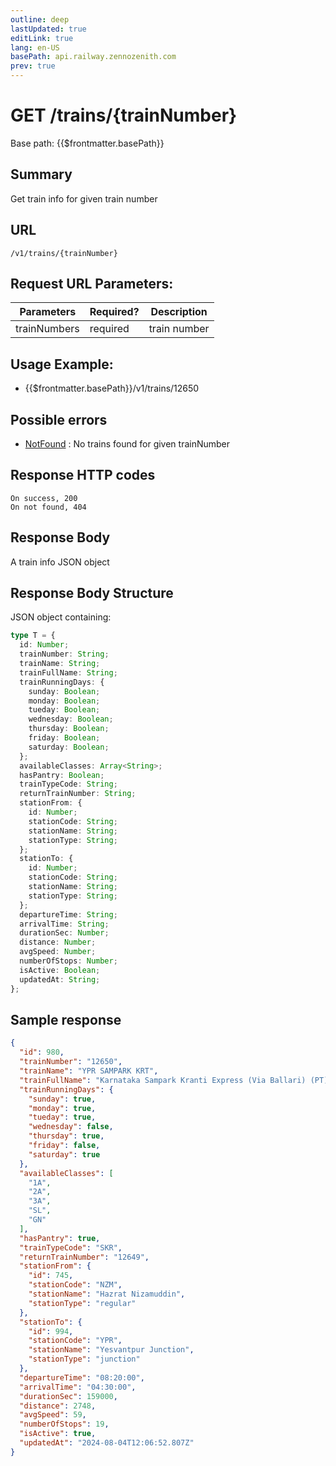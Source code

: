```yaml
---
outline: deep
lastUpdated: true
editLink: true
lang: en-US
basePath: api.railway.zennozenith.com
prev: true
---
```


# GET /trains/\{trainNumber}

Base path: {{$frontmatter.basePath}}

## Summary

Get train info for given train number

## URL

`/v1/trains/{trainNumber}`

## Request URL Parameters:

| Parameters   | Required? | Description  |
| ------------ | --------- | ------------ |
| trainNumbers | required  | train number |

## Usage Example:

- {{$frontmatter.basePath}}/v1/trains/12650

## Possible errors

- [NotFound](/errorcodes#NotFound) : No trains found for given trainNumber

## Response HTTP codes

    On success, 200
    On not found, 404

## Response Body

A train info JSON object

## Response Body Structure

JSON object containing:

```typescript
type T = {
  id: Number;
  trainNumber: String;
  trainName: String;
  trainFullName: String;
  trainRunningDays: {
    sunday: Boolean;
    monday: Boolean;
    tueday: Boolean;
    wednesday: Boolean;
    thursday: Boolean;
    friday: Boolean;
    saturday: Boolean;
  };
  availableClasses: Array<String>;
  hasPantry: Boolean;
  trainTypeCode: String;
  returnTrainNumber: String;
  stationFrom: {
    id: Number;
    stationCode: String;
    stationName: String;
    stationType: String;
  };
  stationTo: {
    id: Number;
    stationCode: String;
    stationName: String;
    stationType: String;
  };
  departureTime: String;
  arrivalTime: String;
  durationSec: Number;
  distance: Number;
  avgSpeed: Number;
  numberOfStops: Number;
  isActive: Boolean;
  updatedAt: String;
};
```

## Sample response

```json
{
  "id": 980,
  "trainNumber": "12650",
  "trainName": "YPR SAMPARK KRT",
  "trainFullName": "Karnataka Sampark Kranti Express (Via Ballari) (PT)",
  "trainRunningDays": {
    "sunday": true,
    "monday": true,
    "tueday": true,
    "wednesday": false,
    "thursday": true,
    "friday": false,
    "saturday": true
  },
  "availableClasses": [
    "1A",
    "2A",
    "3A",
    "SL",
    "GN"
  ],
  "hasPantry": true,
  "trainTypeCode": "SKR",
  "returnTrainNumber": "12649",
  "stationFrom": {
    "id": 745,
    "stationCode": "NZM",
    "stationName": "Hazrat Nizamuddin",
    "stationType": "regular"
  },
  "stationTo": {
    "id": 994,
    "stationCode": "YPR",
    "stationName": "Yesvantpur Junction",
    "stationType": "junction"
  },
  "departureTime": "08:20:00",
  "arrivalTime": "04:30:00",
  "durationSec": 159000,
  "distance": 2748,
  "avgSpeed": 59,
  "numberOfStops": 19,
  "isActive": true,
  "updatedAt": "2024-08-04T12:06:52.807Z"
}
```
